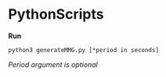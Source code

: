 # PythonScripts
<b>Run</b><br>
```
python3 generateMMG.py [*period in seconds]
```
*Period argument is optional*
